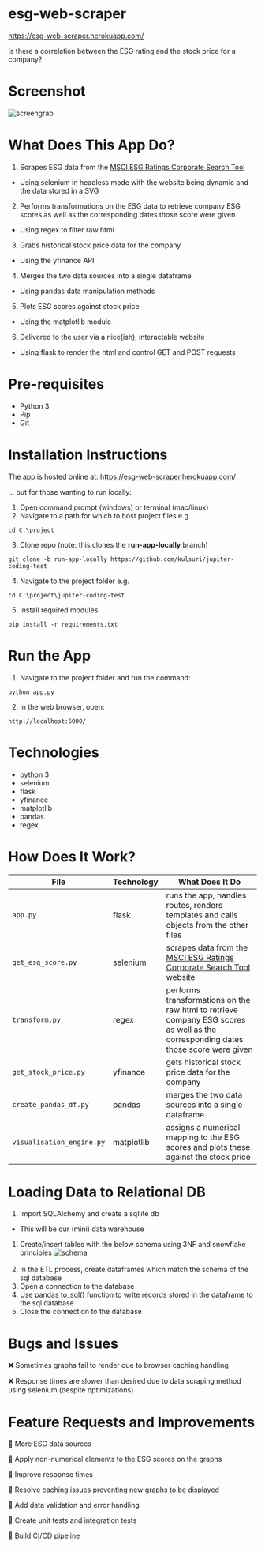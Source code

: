 # esg-web-scraper
https://esg-web-scraper.herokuapp.com/

Is there a correlation between the ESG rating and the stock price for a company?

# Screenshot
![screengrab](https://media.giphy.com/media/yRx7YJn3sn3lSexn19/giphy.gif)

# What Does This App Do?
1. Scrapes ESG data from the [MSCI ESG Ratings Corporate Search Tool](https://www.msci.com/our-solutions/esg-investing/esg-ratings/esg-ratings-corporate-search-tool/issuer/)
- Using selenium in headless mode with the website being dynamic and the data stored in a SVG
2. Performs transformations on the ESG data to retrieve company ESG scores as well as the corresponding dates those score were given
- Using regex to filter raw html
3. Grabs historical stock price data for the company
- Using the yfinance API
4. Merges the two data sources into a single dataframe
- Using pandas data manipulation methods
5. Plots ESG scores against stock price
- Using the matplotlib module
6. Delivered to the user via a nice(ish), interactable website
- Using flask to render the html and control GET and POST requests

# Pre-requisites
- Python 3
- Pip
- Git

# Installation Instructions
The app is hosted online at: https://esg-web-scraper.herokuapp.com/

... but for those wanting to run locally:

1. Open command prompt (windows) or terminal (mac/linux)
2. Navigate to a path for which to host project files e.g
```
cd C:\project
```
3. Clone repo (note: this clones the **run-app-locally** branch)
```
git clone -b run-app-locally https://github.com/kulsuri/jupiter-coding-test
```
4. Navigate to the project folder e.g.
```
cd C:\project\jupiter-coding-test
```
5. Install required modules
```
pip install -r requirements.txt 
```

# Run the App
1. Navigate to the project folder and run the command:
```
python app.py
```
2. In the web browser, open:
```
http://localhost:5000/
```

# Technologies
- python 3
- selenium
- flask
- yfinance
- matplotlib
- pandas
- regex

# How Does It Work?

File | Technology | What Does It Do
--- | --- | ---
`app.py` | flask | runs the app, handles routes, renders templates and calls objects from the other files
`get_esg_score.py` | selenium | scrapes data from the [MSCI ESG Ratings Corporate Search Tool](https://www.msci.com/our-solutions/esg-investing/esg-ratings/esg-ratings-corporate-search-tool/issuer/) website
`transform.py` | regex | performs transformations on the raw html to retrieve company ESG scores as well as the corresponding dates those score were given
`get_stock_price.py` | yfinance | gets historical stock price data for the company
`create_pandas_df.py` | pandas | merges the two data sources into a single dataframe
`visualisation_engine.py` | matplotlib | assigns a numerical mapping to the ESG scores and plots these against the stock price

# Loading Data to Relational DB
1. Import SQLAlchemy and create a sqllite db
- This will be our (mini) data warehouse
1. Create/insert tables with the below schema using 3NF and snowflake principles
<a href="https://ibb.co/QfrhW6w"><img src="https://i.ibb.co/SPRHkKC/schema.png" alt="schema" border="0"></a><br /><a target='_blank' href='https://the-crosswordsolver.com/tag/presuppose'></a><br />
3. In the ETL process, create dataframes which match the schema of the sql database
4. Open a connection to the database
5. Use pandas to_sql() function to write records stored in the dataframe to the sql database
6. Close the connection to the database

# Bugs and Issues
:x: Sometimes graphs fail to render due to browser caching handling

:x: Response times are slower than desired due to data scraping method using selenium (despite optimizations)

# Feature Requests and Improvements
:black_square_button: More ESG data sources

:black_square_button: Apply non-numerical elements to the ESG scores on the graphs

:black_square_button:	Improve response times

:black_square_button:	Resolve caching issues preventing new graphs to be displayed

:black_square_button:	Add data validation and error handling

:black_square_button: Create unit tests and integration tests

:black_square_button:	Build CI/CD pipeline